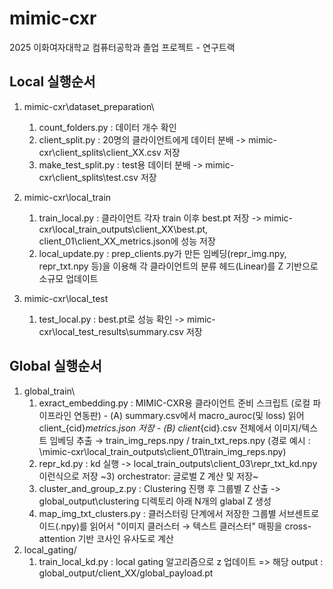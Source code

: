 # mimic-cxr
2025 이화여자대학교 컴퓨터공학과 졸업 프로젝트 - 연구트랙 

## Local 실행순서 
1. mimic-cxr\dataset_preparation\
    1) count_folders.py : 데이터 개수 확인
    2) client_split.py : 20명의 클라이언트에게 데이터 분배 -> mimic-cxr\client_splits\client_XX.csv 저장 
    3) make_test_split.py : test용 데이터 분배 -> mimic-cxr\client_splits\test.csv 저장

2. mimic-cxr\local_train
    1) train_local.py : 클라이언트 각자 train 이후 best.pt 저장 -> mimic-cxr\local_train_outputs\client_XX\best.pt, client_01\client_XX_metrics.json에 성능 저장 
    2) local_update.py : prep_clients.py가 만든 임베딩(repr_img.npy, repr_txt.npy 등)을 이용해 각 클라이언트의 분류 헤드(Linear)를 Z 기반으로 소규모 업데이트
  
   
3. mimic-cxr\local_test
    1) test_local.py : best.pt로 성능 확인 -> mimic-cxr\local_test_results\summary.csv 저장
   


## Global 실행순서 
1. global_train\
   1)  exract_embedding.py :
          MIMIC-CXR용 클라이언트 준비 스크립트 (로컬 파이프라인 연동판)
            - (A) summary.csv에서 macro_auroc(및 loss) 읽어 client_{cid}_metrics.json 저장
            - (B) client_{cid}.csv 전체에서 이미지/텍스트 임베딩 추출 → train_img_reps.npy / train_txt_reps.npy (경로 예시 : \mimic-cxr\local_train_outputs\client_01\train_img_reps.npy)
   2)  repr_kd.py : kd 실행 -> local_train_outputs\client_03\repr_txt_kd.npy 이런식으로 저장 
   ~3)  orchestrator: 글로벌 Z 계산 및 저장~
   4)  cluster_and_group_z.py : Clustering 진행 후 그룹별 Z 산출 -> global_output\clustering 디렉토리 아래 N개의 glabal Z 생성
   5)  map_img_txt_clusters.py : 클러스터링 단계에서 저장한 그룹별 서브센트로이드(.npy)를 읽어서 "이미지 클러스터 → 텍스트 클러스터" 매핑을 cross-attention 기반 코사인 유사도로 계산
3. local_gating/
   1) train_local_kd.py : local gating 알고리즘으로 z 업데이트 => 해당 output : global_output/client_XX/global_payload.pt
